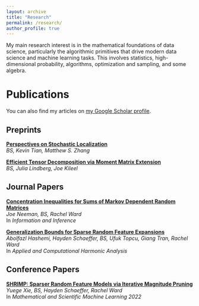 ```yaml
---
layout: archive
title: "Research"
permalink: /research/
author_profile: true
---
```


My main research interest is in the mathematical foundations of data science, particularly the algorithmic primitives that drive modern data science and machine learning tasks.  This involves statistics, high-dimensional probability, algorithms, optimization and sampling, and some algebra.  

<!-- One of my main focuses right now is a study of various tensor problems.  These include potential statistical-computational gaps in symmetric tensor decomposition, qualitatively studying [Comon's conjecture](https://arxiv.org/abs/1810.09338), and landscape analysis of ODECO tensor decomposition.  These use ideas from property testing, algebraic geometry, statistics, and complexity theory. -->

<!-- Unlike matrices, much is unknown about tensors, including governing equations for high rank tensors and algorithms for some tensor rank and decomposition problems.  For example, I am interested in probing the qualitative limits of what is known as Comon's conjecture, which asks if the rank and symmetric rank of tensors are always equal.  Though known now to be false, there are many questions yet to be answered, such as if the conjecture is true in the border rank case, if the conjecture is true for generic tensors, if there is a "minimal counterexample," and if there is an upper bound to how much the symmetric rank can exceed the rank, among other questions.  More related to the theoretical computer science community, a recent conjecture has emerged that tensor decomposition exhibits a *statistical to computational gap* with respect to rank; that is, it is information theoretically possible to decompose tensors of a much higher rank than there are known polynomial time algorithms.  However, a study of this phenomenon from the perspective of algebraic geometry, from which of the classical results about tensor deomposition are derived, is sorely lacking.  This potentially connects ideas from property testing, algebraic geometry, statistics, and complexity theory. -->

<!-- Another focus is streaming PCA, in particular Oja's algorithm, a classic but historically understudied algorithm for streaming PCA.  This includes extending Oja beyond the i.i.d. setting for use on Markovian data, studying adaptive step-size schedules, and proving more general gap-free rates.  These use ideas from probability and optimization. -->

# Publications

You can also find my articles on [my Google Scholar profile](https://scholar.google.com/citations?user=TD6bQDEAAAAJ&hl=en).

## Preprints

[**Perspectives on Stochastic Localization**](https://arxiv.org/abs/2506.22564)  
*BS, Kevin Tian, Matthew S. Zhang*  

[**Efficient Tensor Decomposition via Moment Matrix Extension**](https://https://arxiv.org/abs/2510.04460)  
*BS, Julia Lindberg, Joe Kileel*  

## Journal Papers

[**Concentration Inequalities for Sums of Markov Dependent Random Matrices**](https://academic.oup.com/imaiai/article-abstract/13/4/iaae032/7917088?redirectedFrom=fulltext)  
*Joe Neeman, BS, Rachel Ward*  
In *Information and Inference*

[**Generalization Bounds for Sparse Random Feature Expansions**](https://www.sciencedirect.com/science/article/pii/S1063520322000653)  
*Abolfazl Hashemi, Hayden Schaeffer, BS, Ufuk Topcu, Giang Tran, Rachel Ward*  
In *Applied and Computational Harmonic Analysis*

## Conference Papers

[**SHRIMP: Sparser Random Feature Models via Iterative Magnitude Pruning**](https://proceedings.mlr.press/v190/xie22a.html)    
*Yuege Xie, BS, Hayden Schaeffer, Rachel Ward*  
In *Mathematical and Scientific Machine Learning 2022*


<!-- {% include base_path %}

{% for post in site.publications reversed %}
  {% include archive-single.html %}
{% endfor %} -->
